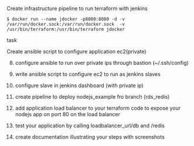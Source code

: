 Create infrastructure pipeline to run terraform with jenkins

```
$ docker run --name jdocker -p8080:8080 -d -v /var/run/docker.sock:/var/run/docker.sock  -v /usr/bin/terraform:/usr/bin/terraform jdocker

```

task

Create ansible script to configure application ec2(private)

8. configure ansible to run over private ips through bastion (~/.ssh/config)

9. write ansible script to configure ec2 to run  as jenkins slaves

9. configure slave in jenkins dashboard (with private ip)

10. create pipeline to deploy nodejs_example fro branch (rds_redis)

11. add application load balancer to your terraform code to expose your nodejs app on port 80 on the load balancer

12. test your application by calling loadbalancer_url/db and /redis

13. create documentation illustrating your steps with screenshots
